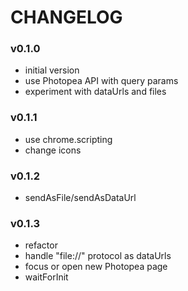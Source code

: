  # CHANGELOG

 ### v0.1.0
 - initial version
 - use Photopea API with query params
 - experiment with dataUrls and files
 ### v0.1.1
 - use chrome.scripting
 - change icons
 ### v0.1.2
 - sendAsFile/sendAsDataUrl
 ### v0.1.3
 - refactor
 - handle "file://" protocol as dataUrls 
 - focus or open new Photopea page
 - waitForInit
 
